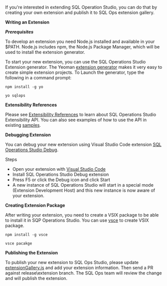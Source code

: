 If you're interested in extending SQL Operation Studio, you can do that by creating your own extension and publish it to SQL Ops extension gallery.

**Writing an Extension**

***Prerequisites***

To develop an extension you need Node.js installed and available in your $PATH. Node.js includes npm, the Node.js Package Manager, which will be used to install the extension generator.

To start your new extension, you can use the SQL Operations Studio Extension generator. The Yeoman [extension generator](https://www.npmjs.com/package/generator-sqlops) makes it very easy to create simple extension projects. To Launch the generator, type the following in a command prompt:

`npm install -g yo`

`yo sqlops`

**Extensibility References**

Please see [Extensibility References](https://github.com/Microsoft/sqlopsstudio/wiki/Getting-started-with-Extensibility) to learn about SQL Operations Studio Extensibility API. You can also see examples of how to use the API in existing [samples](https://github.com/Microsoft/sqlopsstudio/tree/master/samples).

**Debugging Extension**

You can debug your new extension using Visual Studio Code extension [SQL Operations Studio Debug](https://github.com/kevcunnane/sqlops-debug).

Steps
- Open your extension with [Visual Studio Code](https://code.visualstudio.com/)
- Install SQL Operations Studio Debug extension
- Press F5 or click the Debug icon and click Start
- A new instance of SQL Operations Studio will start in a special mode (Extension Development Host) and this new instance is now aware of your extension.


**Creating Extension Package**

After writing your extension, you need to create a VSIX package to be able to install it in SQP Operations Studio. You can use [vsce](https://github.com/Microsoft/vscode-vsce) to create VSIX package.

`npm install -g vsce`

`vsce pacakge`

**Publishing the Extension**

To publish your new extension to SQL Ops Studio, please update [extensionGallery.js](https://github.com/Microsoft/sqlopsstudio/blob/release/extensions/extensionsGallery.json) and add your extension information. Then send a PR against release\extension branch. The SQL Ops team will review the change and will publish the extension.